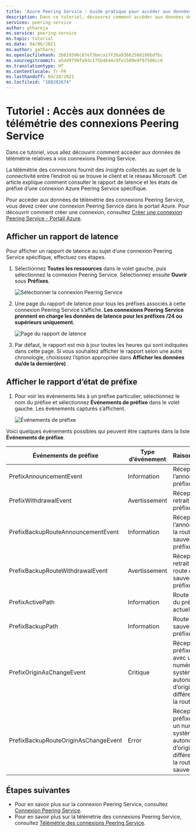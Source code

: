 ```yaml
---
title: 'Azure Peering Service : Guide pratique pour accéder aux données de télémétrie des connexions '
description: Dans ce tutoriel, découvrez comment accéder aux données de télémétrie des connexions.
services: peering-service
author: gthareja
ms.service: peering-service
ms.topic: tutorial
ms.date: 04/06/2021
ms.author: gatharej
ms.openlocfilehash: 2b019596c87ef3beca1ff26a9366250d188bdfbc
ms.sourcegitcommit: a5dd9799fa93c175b4644c9fe1509e9f97506cc6
ms.translationtype: HT
ms.contentlocale: fr-FR
ms.lasthandoff: 04/28/2021
ms.locfileid: "108202674"
---
```

# <a name="tutorial-accessing-peering-service-connection-telemetry"></a>Tutoriel : Accès aux données de télémétrie des connexions Peering Service

 Dans ce tutoriel, vous allez découvrir comment accéder aux données de télémétrie relatives à vos connexions Peering Service.
 
 La télémétrie des connexions fournit des insights collectés au sujet de la connectivité entre l’endroit où se trouve le client et le réseau Microsoft. Cet article explique comment consulter le rapport de latence et les états de préfixe d’une connexion Azure Peering Service spécifique. 

Pour accéder aux données de télémétrie des connexions Peering Service, vous devez créer une connexion Peering Service dans le portail Azure. Pour découvrir comment créer une connexion, consultez [Créer une connexion Peering Service - Portail Azure](azure-portal.md).


## <a name="view-a-latency-report"></a>Afficher un rapport de latence

Pour afficher un rapport de latence au sujet d’une connexion Peering Service spécifique, effectuez ces étapes.

1. Sélectionnez **Toutes les ressources** dans le volet gauche, puis sélectionnez la connexion Peering Service. Sélectionnez ensuite **Ouvrir** sous **Préfixes**. 

   ![Sélectionner la connexion Peering Service](./media/peering-service-measure/peering-service-measure-menu.png)

2. Une page du rapport de latence pour tous les préfixes associés à cette connexion Peering Service s’affiche. **Les connexions Peering Service prennent en charge les données de latence pour les préfixes /24 ou supérieurs uniquement.**

      ![Page du rapport de latence](./media/peering-service-measure/peering-service-latency-report.png)

3. Par défaut, le rapport est mis à jour toutes les heures qui sont indiquées dans cette page. Si vous souhaitez afficher le rapport selon une autre chronologie, choisissez l’option appropriée dans **Afficher les données du/de la dernier(ère)** . 

## <a name="view-prefix-state-report"></a>Afficher le rapport d’état de préfixe

1. Pour voir les événements liés à un préfixe particulier, sélectionnez le nom du préfixe et sélectionnez **Événements de préfixe** dans le volet gauche. Les événements capturés s’affichent.


   ![Événements de préfixe](./media/peering-service-measure/peering-service-prefix-event.png)

 Voici quelques événements possibles qui peuvent être capturés dans la liste **Événements de préfixe**.

| **Événements de préfixe** | **Type d’événement**|**Raisonnement**|
|-----------|---------|---------|
| PrefixAnnouncementEvent |Information|Réception de l’annonce du préfixe|
| PrefixWithdrawalEvent|Avertissement| Réception du retrait du préfixe |
| PrefixBackupRouteAnnouncementEvent |Information|Réception de l’annonce de la route de sauvegarde du préfixe |
| PrefixBackupRouteWithdrawalEvent|Avertissement|Réception du retrait de la route de sauvegarde du préfixe |
| PrefixActivePath |Information| Route active du préfixe actuel   |
| PrefixBackupPath | Information|Route de sauvegarde du préfixe actuel   |
| PrefixOriginAsChangeEvent|Critique| Réception du préfixe exact avec un numéro de système autonome d’origine différent (pour la route active)| 
| PrefixBackupRouteOriginAsChangeEvent  | Error|Réception du préfixe avec un numéro de système autonome d’origine différent (pour la route de sauvegarde)  |

## <a name="next-steps"></a>Étapes suivantes

- Pour en savoir plus sur la connexion Peering Service, consultez [Connexion Peering Service](connection.md).
- Pour en savoir plus sur la télémétrie des connexions Peering Service, consultez [Télémétrie des connexions Peering Service](connection-telemetry.md).
